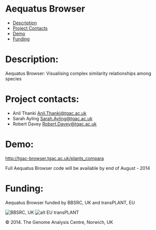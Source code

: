 Aequatus Browser
================
* [Description](#description)
* [Project Contacts](#contacts)
* [Demo](#demo)
* [Funding](#funding)


# <a name="description"></a>
Description: 
=================
Aequatus Browser: Visualising complex similarity relationships among species

# <a name="contacts"></a> Project contacts: 
* Anil Thanki <Anil.Thanki@tgac.ac.uk>
* Sarah Ayling <Sarah.Ayling@tgac.ac.uk>
* Robert Davey <Robert.Davey@tgac.ac.uk>
 

# <a name="demo"></a> Demo:

http://tgac-browser.tgac.ac.uk/plants_compara

Full Aequatus Browser code will be available by end of August - 2014


# <a name="funding"></a>Funding:

Aequatus Browser funded by BBSRC, UK and transPLANT, EU

![BBSRC, UK](http://upload.wikimedia.org/wikipedia/en/d/dd/BBSRClogonew.png) ![alt EU transPLANT](http://www.transplantdb.eu/sites/transplantdb.eu/files/tplogo_transparent.png)

&copy; 2014. The Genome Analysis Centre, Norwich, UK
